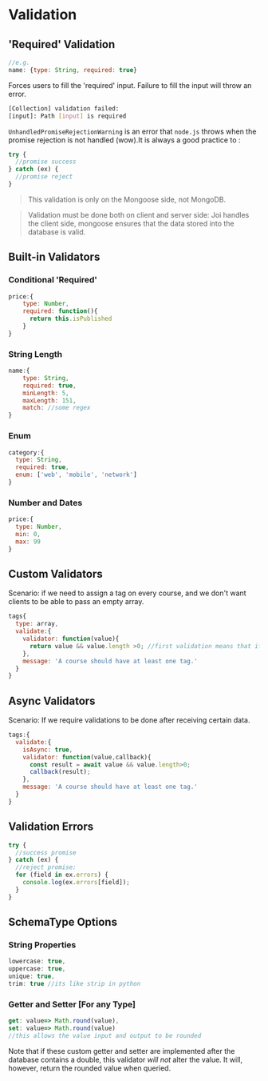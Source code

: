 # Validation

## 'Required' Validation

```js
//e.g.
name: {type: String, required: true}
```

Forces users to fill the 'required' input. Failure to fill the input will throw an error.

```bash
[Collection] validation failed:
[input]: Path [input] is required
```

`UnhandledPromiseRejectionWarning` is an error that `node.js` throws when the promise rejection is not handled (wow).It is always a good practice to :

```js
try {
  //promise success
} catch (ex) {
  //promise reject
}
```

> This validation is only on the Mongoose side, not MongoDB.

> Validation must be done both on client and server side:
> Joi handles the client side, mongoose ensures that the data stored into the database is valid.

## Built-in Validators

### Conditional 'Required'

```js
price:{
    type: Number,
    required: function(){
      return this.isPublished
    }
}
```

### String Length

```js
name:{
    type: String,
    required: true,
    minLength: 5,
    maxLength: 151,
    match: //some regex
}
```

### Enum

```js
category:{
  type: String,
  required: true,
  enum: ['web', 'mobile', 'network']
}
```

### Number and Dates

```js
price:{
  type: Number,
  min: 0,
  max: 99
}
```

## Custom Validators

Scenario: if we need to assign a tag on every course, and we don't want clients to be able to pass an empty array.

```js
tags{
  type: array,
  validate:{
    validator: function(value){
      return value && value.length >0; //first validation means that if value is not a null
    },
    message: 'A course should have at least one tag.'
  }
}
```

## Async Validators

Scenario: If we require validations to be done after receiving certain data.

```js
tags:{
  validate:{
    isAsync: true,
    validator: function(value,callback){
      const result = await value && value.length>0;
      callback(result);
    },
    message: 'A course should have at least one tag.'
  }
}
```

## Validation Errors

```js
try {
  //success promise
} catch (ex) {
  //reject promise:
  for (field in ex.errors) {
    console.log(ex.errors[field]);
  }
}
```

## SchemaType Options

### String Properties

```js
lowercase: true,
uppercase: true,
unique: true,
trim: true //its like strip in python
```

### Getter and Setter [For any Type]

```js
get: value=> Math.round(value),
set: value=> Math.round(value)
//this allows the value input and output to be rounded
```

Note that if these custom getter and setter are implemented after the database contains a double, this validator _will not_ alter the value. It will, however, return the rounded value when queried.
